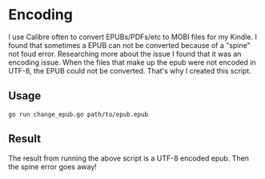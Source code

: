 # Encoding

I use Calibre often to convert EPUBs/PDFs/etc to MOBI files for my Kindle. I found that sometimes a EPUB can not be converted because of a "spine" not foud error.
Researching more about the issue I found that it was an encoding issue. When the files that make up the epub were not encoded in UTF-8, the EPUB could not be converted.
That's why I created this script.

## Usage

``` go run change_epub.go path/to/epub.epub ```

## Result

The result from running the above script is a UTF-8 encoded epub. Then the spine error goes away!